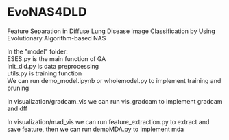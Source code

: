 # EvoNAS4DLD
Feature Separation in Diffuse Lung Disease Image Classification by Using Evolutionary Algorithm-based NAS  


In the "model" folder:  
ESES.py is the main function of GA  
Init_dld.py is data preprocessing  
utils.py is training function  
We can run demo_model.ipynb or wholemodel.py to implement training and pruning  

In visualization/gradcam_vis we can run vis_gradcam to implement gradcam and dff  

In visualization/mad_vis we can run feature_extraction.py to extract and save feature, then we can run demoMDA.py to implement mda  
